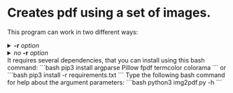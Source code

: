# Creates pdf using a set of images.
This program can work in two different ways:
<details><summary><b>-r</b> <i>option</i></summary>
the application is going to analyse all the subfolders of the input folder. For each of them, it will create a pdf composed by all the images inside of it.<br>
To run the program, you need to type for example this command on bash:
```bash
python3 img2pdf.py -d ../folder -f jpg -r
```
where <b>../folder</b> is the input folder, <b>-f jpg</b> is used to specify the image extension (e.g. <i>jpg</i> in this case).
</details>
<details><summary><i>no</i> <b>-r</b> <i>option</i></summary>
the application will create a pdf composed by all the images inside the input folder.<br>
To run the program, you need to type for example this command on bash:
```bash
python3 img2pdf.py -d ../folder -f jpg
```
where <b>../folder</b> is the input folder, <b>-f jpg</b> is used to specify the image extension (e.g. <i>jpg</i> in this case).
</details>
It requires several dependencies, that you can install using this bash command:
```bash
pip3 install argparse Pillow fpdf termcolor colorama
```
or<br>
```bash
pip3 install -r requirements.txt
```
Type the following bash command for help about the argument parameters:
```bash
python3 img2pdf.py -h
```